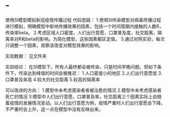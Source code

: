 # -
使用SI模型模拟新冠疫情传播过程
代码思路：
  1.使用SI传染模型对病毒传播过程进行模拟，明确模型中影响传播效果的因素，包括一个时间周期内接触的人数R，传染率beta。
  2.考虑区域人口密度，人们出行意愿，口罩普及度，社交距离，隔离率对R和beta的影响。为简化模型，这些因素都区定值。
  3.通过对照实验，每次只调整一个因素，观察该改变对模型效果的影响。

实验数据：
  见文件夹

实验结论：
  在SI模型下，所有人最终都会被传染，只是时间早晚问题。但如下条件下，传染达到峰值的时间会被推迟：
  1.人口密度小的地区
  2.人们出行意愿低
  3.口罩普及率高
  4.较大的社交距离
  5.较高的隔离率



可以改进的方向：
  1.模型中未考虑感染者者被治愈的情况
  2.模型中未考虑感染者死亡的情况
  3.模型中人们出行意愿，口罩普及率，社交距离三个因素实际上会随着疫情的发展情况变动。以人们出行意愿为例，疫情严重时人们出行意愿会下降，不严重时会上升，这一点在模型中没有反映出来。
